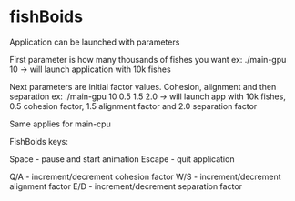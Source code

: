 # fishBoids

Application can be launched with parameters

First parameter is how many thousands of fishes you want
ex: ./main-gpu 10 -> will launch application with 10k fishes

Next parameters are initial factor values. Cohesion, alignment and then separation
ex: ./main-gpu 10 0.5 1.5 2.0 -> will launch app with 10k fishes, 0.5 cohesion factor, 1.5 alignment factor and 2.0 separation factor

Same applies for main-cpu


FishBoids keys:

Space - pause and start animation
Escape - quit application

Q/A - increment/decrement cohesion factor
W/S - increment/decrement alignment factor
E/D - increment/decrement separation factor
